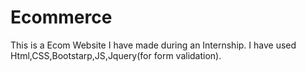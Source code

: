 # Ecommerce
This is a Ecom Website I have made during an Internship.
I have used Html,CSS,Bootstarp,JS,Jquery(for form validation).
